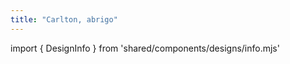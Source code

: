 ```yaml
---
title: "Carlton, abrigo"
---
```


import { DesignInfo } from 'shared/components/designs/info.mjs'

<DesignInfo design='carlton' docs />

